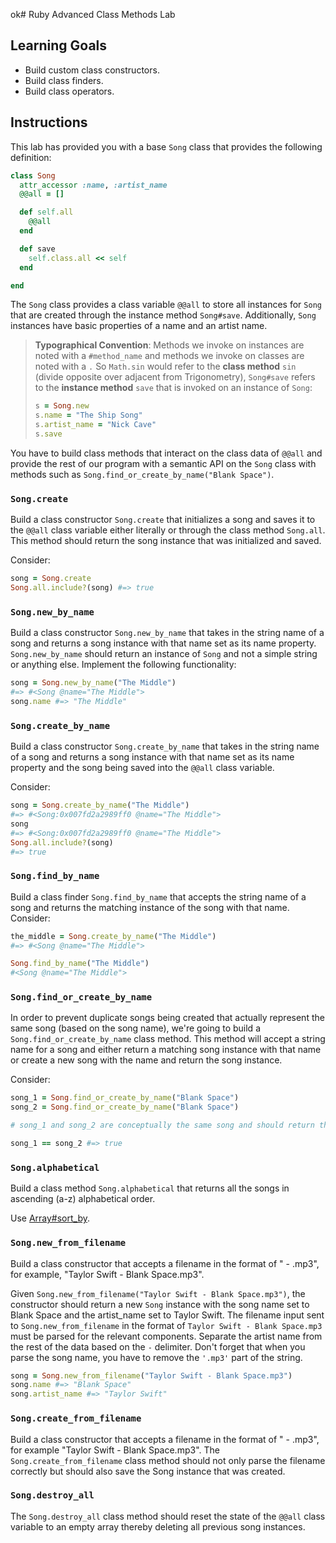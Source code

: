 ok# Ruby Advanced Class Methods Lab

## Learning Goals

- Build custom class constructors.
- Build class finders.
- Build class operators.

## Instructions

This lab has provided you with a base `Song` class that provides the following
definition:

```ruby
class Song
  attr_accessor :name, :artist_name
  @@all = []

  def self.all
    @@all
  end

  def save
    self.class.all << self
  end

end
```

The `Song` class provides a class variable `@@all` to store all instances for
`Song` that are created through the instance method `Song#save`. Additionally,
`Song` instances have basic properties of a name and an artist name.

> **Typographical Convention**: Methods we
> invoke on instances are noted with a `#method_name` and methods we invoke on
> classes are noted with a `.` So `Math.sin` would refer to the **class
> method** `sin` (divide opposite over adjacent from Trigonometry), `Song#save`
> refers to the **instance method** `save` that is invoked on an instance of
> `Song`:
> ```ruby
> s = Song.new
> s.name = "The Ship Song"
> s.artist_name = "Nick Cave"
> s.save
> ```

You have to build class methods that interact on the class data of `@@all` and
provide the rest of our program with a semantic API on the `Song` class with
methods such as `Song.find_or_create_by_name("Blank Space")`.

### `Song.create`

Build a class constructor `Song.create` that initializes a song and saves it to
the `@@all` class variable either literally or through the class method
`Song.all`. This method should return the song instance that was initialized and
saved.

Consider:

```ruby
song = Song.create
Song.all.include?(song) #=> true
```

### `Song.new_by_name`

Build a class constructor `Song.new_by_name` that takes in the string name of a
song and returns a song instance with that name set as its name property.
`Song.new_by_name` should return an instance of `Song` and not a simple string
or anything else. Implement the following functionality:

```ruby
song = Song.new_by_name("The Middle")
#=> #<Song @name="The Middle">
song.name #=> "The Middle"
```

### `Song.create_by_name`

Build a class constructor `Song.create_by_name` that takes in the string name of
a song and returns a song instance with that name set as its name property and
the song being saved into the `@@all` class variable.

Consider:

```ruby
song = Song.create_by_name("The Middle")
#=> #<Song:0x007fd2a2989ff0 @name="The Middle">
song
#=> #<Song:0x007fd2a2989ff0 @name="The Middle">
Song.all.include?(song)
#=> true
```

### `Song.find_by_name`

Build a class finder `Song.find_by_name` that accepts the string name of a song
and returns the matching instance of the song with that name. Consider:

```ruby
the_middle = Song.create_by_name("The Middle")
#=> #<Song @name="The Middle">

Song.find_by_name("The Middle")
#<Song @name="The Middle">
```

### `Song.find_or_create_by_name`

In order to prevent duplicate songs being created that actually represent the
same song (based on the song name), we're going to build a
`Song.find_or_create_by_name` class method. This method will accept a string
name for a song and either return a matching song instance with that name or
create a new song with the name and return the song instance.

Consider:

```ruby
song_1 = Song.find_or_create_by_name("Blank Space")
song_2 = Song.find_or_create_by_name("Blank Space")

# song_1 and song_2 are conceptually the same song and should return the same song instance because of `.find_or_create_by_name.`

song_1 == song_2 #=> true
```

### `Song.alphabetical`

Build a class method `Song.alphabetical` that returns all the songs in ascending
(a-z) alphabetical order.

Use [Array#sort_by](http://ruby-doc.org/core/Enumerable.html#method-i-sort_by).

### `Song.new_from_filename`

Build a class constructor that accepts a filename in the format of "<Artist
Name> - <Song Name>.mp3", for example, "Taylor Swift - Blank Space.mp3".

Given `Song.new_from_filename("Taylor Swift - Blank Space.mp3")`, the
constructor should return a new `Song` instance with the song name set to Blank
Space and the artist_name set to Taylor Swift. The filename input sent to
`Song.new_from_filename` in the format of `Taylor Swift - Blank Space.mp3` must
be parsed for the relevant components. Separate the artist name from the rest of
the data based on the `-` delimiter. Don't forget that when you parse the song
name, you have to remove the `'.mp3'` part of the string.

```ruby
song = Song.new_from_filename("Taylor Swift - Blank Space.mp3")
song.name #=> "Blank Space"
song.artist_name #=> "Taylor Swift"
```

### `Song.create_from_filename`

Build a class constructor that accepts a filename in the format of "<Artist
Name> - <Song Name>.mp3", for example "Taylor Swift - Blank Space.mp3". The
`Song.create_from_filename` class method should not only parse the filename
correctly but should also save the Song instance that was created.

### `Song.destroy_all`

The `Song.destroy_all` class method should reset the state of the `@@all` class
variable to an empty array thereby deleting all previous song instances.
